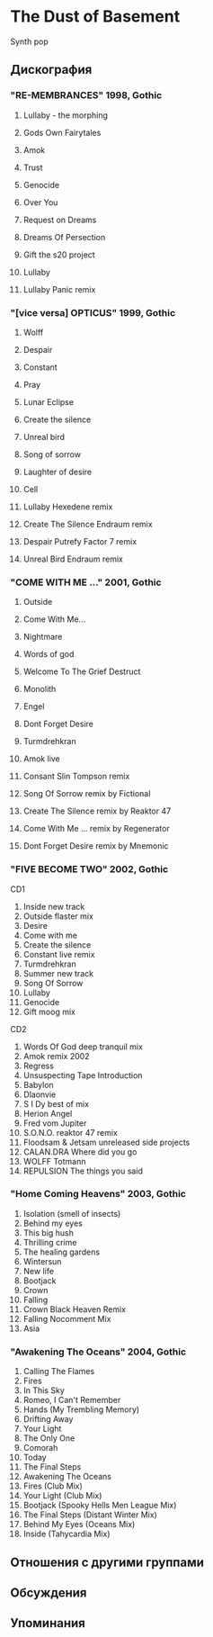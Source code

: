 # The Dust of Basement

Synth pop

## Дискография

### "RE-MEMBRANCES" 1998, Gothic

1. Lullaby - the morphing
 2. Gods Own Fairytales
 3. Amok
 4. Trust
 5. Genocide
 6. Over You
 7. Request on Dreams
 8. Dreams Of Persection
 9. Gift the s20 project
 10. Lullaby 

 11. Lullaby Panic remix

### "[vice versa] OPTICUS" 1999, Gothic

1. Wolff
 2. Despair
 3. Constant
 4. Pray
 5. Lunar Eclipse
 6. Create the silence
 7. Unreal bird
 8. Song of sorrow
 9. Laughter of desire
 10. Cell

 11. Lullaby Hexedene remix
 12. Create The Silence Endraum remix
 13. Despair Putrefy Factor 7 remix
 14. Unreal Bird Endraum remix

### "COME WITH ME ..." 2001, Gothic

1. Outside
 2. Come With Me...
 3. Nightmare
 4. Words of god
 5. Welcome To The Grief Destruct
 6. Monolith
 7. Engel
 8. Dont Forget Desire
 9. Turmdrehkran
 10. Amok live

 11. Consant Slin Tompson remix
 12. Song Of Sorrow remix by Fictional
 13. Create The Silence remix by Reaktor 47
 14. Come With Me ... remix by Regenerator
 15. Dont Forget Desire remix by Mnemonic

### "FIVE BECOME TWO" 2002, Gothic

CD1
 1. Inside new track
 2. Outside flaster mix
 3. Desire 
 4. Come with me
 5. Create the silence
 6. Constant live remix
 7. Turmdrehkran
 8. Summer new track
 9. Song Of Sorrow
 10. Lullaby
 11. Genocide
 12. Gift moog mix 

 CD2
 1. Words Of God deep tranquil mix
 2. Amok remix 2002
 3. Regress
 4. Unsuspecting
 Tape Introduction
 6. Babylon
 7. Dlaonvie 
 8. S I Dy best of mix
 9. Herion Angel 
 10. Fred vom Jupiter
 11. S.O.N.O. reaktor 47 remix
 12. Floodsam & Jetsam unreleased
 side projects
 13. CALAN.DRA Where did you go
 14. WOLFF Totmann
 15. REPULSION The things you said

### "Home Coming Heavens" 2003, Gothic

1. Isolation (smell of insects)
 2. Behind my eyes
 3. This big hush
 4. Thrilling crime
 5. The healing gardens
 6. Wintersun
 7. New life
 8. Bootjack
 9. Crown
 10. Falling
 11. Crown Black Heaven Remix
 12. Falling Nocomment Mix
 13. Asia

### "Awakening The Oceans" 2004, Gothic

01. Calling The Flames
02. Fires
03. In This Sky
04. Romeo, I Can't Remember
05. Hands (My Trembling Memory)
06. Drifting Away
07. Your Light
08. The Only One
09. Comorah
10. Today
11. The Final Steps
12. Awakening The Oceans
13. Fires (Club Mix)
14. Your Light (Club Mix)
15. Bootjack (Spooky Hells Men League Mix)
16. The Final Steps (Distant Winter Mix)
17. Behind My Eyes (Oceans Mix)
18. Inside (Tahycardia Mix)


## Отношения с другими группами


## Обсуждения


## Упоминания

